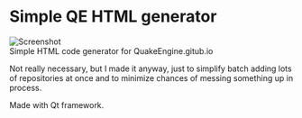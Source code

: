 # Simple QE HTML generator
![Screenshot](https://i.imgur.com/pEjkGRH.png)  
 Simple HTML code generator for QuakeEngine.gitub.io  
 
 Not really necessary, but I made it anyway, just to simplify batch adding lots of repositories at once and to minimize chances of messing something up in process.  
   
 Made with Qt framework.
